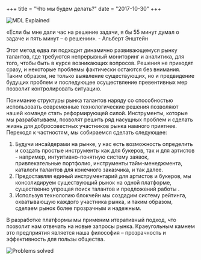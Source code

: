+++
title = "Что мы будем делать?"
date = "2017-10-30"
+++

![MDL Explained](https://gateway.ipfs.io/ipfs/QmVqUgtsLLuUmLfEJSpejr36LFmSpnGsBLVKVj28tCkege/MDL%20Explained.jpg)

«Если бы мне дали час на решение задачи, я бы 55 минут думал о задаче и пять минут – о решении». - Альберт Энштейн

Этот метод едва ли подходит динамично развивающемуся рынку талантов, где требуются непрерывный мониторинг и аналитика, для того, чтобы быть в курсе возникающих вопросов. Решения не приходят сразу, и некоторые проблемы фактически остаются без внимания. Таким образом, не только выявление существующих, но и предвидение будущих проблем и последующее осуществление превентивных мер позволит контролировать ситуацию.

Понимание структуры рынка талантов наряду со способностью использовать современные технологические решения позволяют нашей команде стать реформирующей силой. Инструменты, которые мы разрабатываем, позволят решить ряд насущных проблем и сделать жизнь для добросовестных участников рынка намного приятнее.
Переходя к частностям, мы собираемся сделать следующее:

  1.	Будучи инсайдерами на рынке, у нас есть возможность определить и создать простые инструменты как для букеров, так и для артистов - например, интуитивно-понятную систему заявок, привлекательные портфолио, инструменты тайм-менеджмента, каталоги талантов для конечного заказчика, и так далее.
  2.	Предоставляя единый инструментарий для артистов и букеров, мы консолидируем существующий рынок на одной платформе, существенно упрощая поиск талантов и предложений работы . 
  3.	Используя технологию блокчейн мы создадим систему рейтинга, охватывающую каждого участника рынка, и таким образом, сделаем рынок более прозрачным и надежным.

В разработке платформы мы применим итеративный подход, что позволит нам отвечать на новые запросы рынка. Краеугольным камнем это предприятия является наша философия – прозрачность и эффективность для пользы общества.


![Problems solved](https://gateway.ipfs.io/ipfs/Qmes4y4RJ2LQot6i3sYoc2QDyhxs4RqHEMHVQBEfjs8V5q/Market%20problems%20solved.jpg)
